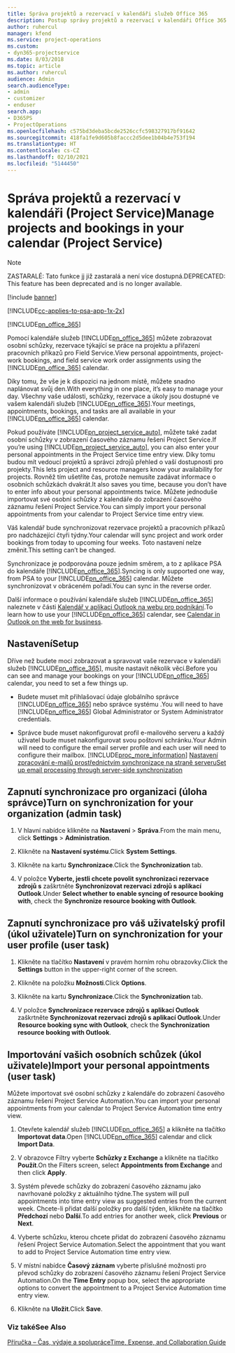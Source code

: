 ```yaml
---
title: Správa projektů a rezervací v kalendáři služeb Office 365
description: Postup správy projektů a rezervací v kalendáři Office 365
author: ruhercul
manager: kfend
ms.service: project-operations
ms.custom:
- dyn365-projectservice
ms.date: 8/03/2018
ms.topic: article
ms.author: ruhercul
audience: Admin
search.audienceType:
- admin
- customizer
- enduser
search.app:
- D365PS
- ProjectOperations
ms.openlocfilehash: c575bd3deba5bcde2526ccfc598327917bf91642
ms.sourcegitcommit: 418fa1fe9d605b8faccc2d5dee1b04b4e753f194
ms.translationtype: HT
ms.contentlocale: cs-CZ
ms.lasthandoff: 02/10/2021
ms.locfileid: "5144450"
---
```

# <a name="manage-projects-and-bookings-in-your-calendar-project-service"></a><span data-ttu-id="e3ef2-103">Správa projektů a rezervací v kalendáři (Project Service)</span><span class="sxs-lookup"><span data-stu-id="e3ef2-103">Manage projects and bookings in your calendar (Project Service)</span></span>

> [!Note]
> <span data-ttu-id="e3ef2-104">ZASTARALÉ: Tato funkce jj již zastaralá a není více dostupná.</span><span class="sxs-lookup"><span data-stu-id="e3ef2-104">DEPRECATED: This feature has been deprecated and is no longer available.</span></span>

[!include [banner](../includes/psa-now-project-operations.md)]

[!INCLUDE[cc-applies-to-psa-app-1x-2x](../includes/cc-applies-to-psa-app-1x-2x.md)]

[!INCLUDE[pn_office_365](../includes/pn-office-365.md)] 

<span data-ttu-id="e3ef2-105">Pomocí kalendáře služeb [!INCLUDE[pn_office_365](../includes/pn-office-365.md)] můžete zobrazovat osobní schůzky, rezervace týkající se práce na projektu a přiřazení pracovních příkazů pro Field Service.</span><span class="sxs-lookup"><span data-stu-id="e3ef2-105">View personal appointments, project-work bookings, and field service work order assignments using the [!INCLUDE[pn_office_365](../includes/pn-office-365.md)] calendar.</span></span>  
  
 <span data-ttu-id="e3ef2-106">Díky tomu, že vše je k dispozici na jednom místě, můžete snadno naplánovat svůj den.</span><span class="sxs-lookup"><span data-stu-id="e3ef2-106">With everything in one place, it’s easy to manage your day.</span></span> <span data-ttu-id="e3ef2-107">Všechny vaše události, schůzky, rezervace a úkoly jsou dostupné ve vašem kalendáři služeb [!INCLUDE[pn_office_365](../includes/pn-office-365.md)].</span><span class="sxs-lookup"><span data-stu-id="e3ef2-107">Your meetings, appointments, bookings, and tasks are all available in your [!INCLUDE[pn_office_365](../includes/pn-office-365.md)] calendar.</span></span>  
  
 <span data-ttu-id="e3ef2-108">Pokud používáte [!INCLUDE[pn_project_service_auto](../includes/pn-project-service-auto.md)], můžete také zadat osobní schůzky v zobrazení časového záznamu řešení Project Service.</span><span class="sxs-lookup"><span data-stu-id="e3ef2-108">If you’re using [!INCLUDE[pn_project_service_auto](../includes/pn-project-service-auto.md)], you can also enter your personal appointments in the Project Service time entry view.</span></span> <span data-ttu-id="e3ef2-109">Díky tomu budou mít vedoucí projektů a správci zdrojů přehled o vaší dostupnosti pro projekty.</span><span class="sxs-lookup"><span data-stu-id="e3ef2-109">This lets project and resource managers know your availability for projects.</span></span> <span data-ttu-id="e3ef2-110">Rovněž tím ušetříte čas, protože nemusíte zadávat informace o osobních schůzkách dvakrát.</span><span class="sxs-lookup"><span data-stu-id="e3ef2-110">It also saves you time, because you don’t have to enter info about your personal appointments twice.</span></span> <span data-ttu-id="e3ef2-111">Můžete jednoduše importovat své osobní schůzky z kalendáře do zobrazení časového záznamu řešení Project Service.</span><span class="sxs-lookup"><span data-stu-id="e3ef2-111">You can simply import your personal appointments from your calendar to Project Service time entry view.</span></span>  
  
 <span data-ttu-id="e3ef2-112">Váš kalendář bude synchronizovat rezervace projektů a pracovních příkazů pro nadcházející čtyři týdny.</span><span class="sxs-lookup"><span data-stu-id="e3ef2-112">Your calendar will sync project and work order bookings from today to upcoming four weeks.</span></span> <span data-ttu-id="e3ef2-113">Toto nastavení nelze změnit.</span><span class="sxs-lookup"><span data-stu-id="e3ef2-113">This setting can’t be changed.</span></span>  
  
 <span data-ttu-id="e3ef2-114">Synchronizace je podporována pouze jedním směrem, a to z aplikace PSA do kalendáře [!INCLUDE[pn_office_365](../includes/pn-office-365.md)].</span><span class="sxs-lookup"><span data-stu-id="e3ef2-114">Syncing is only supported one way, from PSA to your [!INCLUDE[pn_office_365](../includes/pn-office-365.md)] calendar.</span></span> <span data-ttu-id="e3ef2-115">Můžete synchronizovat v obráceném pořadí.</span><span class="sxs-lookup"><span data-stu-id="e3ef2-115">You can sync in the reverse order.</span></span> 
  
 <span data-ttu-id="e3ef2-116">Další informace o používání kalendáře služeb [!INCLUDE[pn_office_365](../includes/pn-office-365.md)] naleznete v části [Kalendář v aplikaci Outlook na webu pro podnikání](https://support.office.com/article/Calendar-in-Outlook-on-the-web-for-business-5219c457-d1fe-4c2f-9032-1a816b88e936).</span><span class="sxs-lookup"><span data-stu-id="e3ef2-116">To learn how to use your [!INCLUDE[pn_office_365](../includes/pn-office-365.md)] calendar, see [Calendar in Outlook on the web for business](https://support.office.com/article/Calendar-in-Outlook-on-the-web-for-business-5219c457-d1fe-4c2f-9032-1a816b88e936).</span></span>  
  
## <a name="setup"></a><span data-ttu-id="e3ef2-117">Nastavení</span><span class="sxs-lookup"><span data-stu-id="e3ef2-117">Setup</span></span>  
 <span data-ttu-id="e3ef2-118">Dříve než budete moci zobrazovat a spravovat vaše rezervace v kalendáři služeb [!INCLUDE[pn_office_365](../includes/pn-office-365.md)], musíte nastavit několik věcí.</span><span class="sxs-lookup"><span data-stu-id="e3ef2-118">Before you can see and manage your bookings on your [!INCLUDE[pn_office_365](../includes/pn-office-365.md)] calendar, you need to set a few things up.</span></span>  
  
- <span data-ttu-id="e3ef2-119">Budete muset mít přihlašovací údaje globálního správce [!INCLUDE[pn_office_365](../includes/pn-office-365.md)] nebo správce systému .</span><span class="sxs-lookup"><span data-stu-id="e3ef2-119">You will need to have [!INCLUDE[pn_office_365](../includes/pn-office-365.md)] Global Administrator or System Administrator credentials.</span></span>  
  
- <span data-ttu-id="e3ef2-120">Správce bude muset nakonfigurovat profil e-mailového serveru a každý uživatel bude muset nakonfigurovat svou poštovní schránku.</span><span class="sxs-lookup"><span data-stu-id="e3ef2-120">Your Admin will need to configure the email server profile and each user will need to configure their mailbox.</span></span> [!INCLUDE[proc_more_information](../includes/proc-more-information.md)] <span data-ttu-id="e3ef2-121">[Nastavení zpracování e-mailů prostřednictvím synchronizace na straně serveru](https://docs.microsoft.com/dynamics365/customerengagement/on-premises/admin/set-up-server-side-synchronization-of-email-appointments-contacts-and-tasks)</span><span class="sxs-lookup"><span data-stu-id="e3ef2-121">[Set up email processing through server-side synchronization](https://docs.microsoft.com/dynamics365/customerengagement/on-premises/admin/set-up-server-side-synchronization-of-email-appointments-contacts-and-tasks)</span></span>  
  
## <a name="turn-on-synchronization-for-your-organization-admin-task"></a><span data-ttu-id="e3ef2-122">Zapnutí synchronizace pro organizaci (úloha správce)</span><span class="sxs-lookup"><span data-stu-id="e3ef2-122">Turn on synchronization for your organization (admin task)</span></span>  
  
1.  <span data-ttu-id="e3ef2-123">V hlavní nabídce klikněte na **Nastavení** > **Správa**.</span><span class="sxs-lookup"><span data-stu-id="e3ef2-123">From the main menu, click **Settings** > **Administration**.</span></span>  
  
2.  <span data-ttu-id="e3ef2-124">Klikněte na **Nastavení systému**.</span><span class="sxs-lookup"><span data-stu-id="e3ef2-124">Click **System Settings**.</span></span>  
  
3.  <span data-ttu-id="e3ef2-125">Klikněte na kartu **Synchronizace**.</span><span class="sxs-lookup"><span data-stu-id="e3ef2-125">Click the **Synchronization** tab.</span></span>  
  
4.  <span data-ttu-id="e3ef2-126">V položce **Vyberte, jestli chcete povolit synchronizaci rezervace zdrojů s** zaškrtněte **Synchronizovat rezervaci zdrojů s aplikací Outlook**.</span><span class="sxs-lookup"><span data-stu-id="e3ef2-126">Under **Select whether to enable syncing of resource booking with**, check the **Synchronize resource booking with Outlook**.</span></span>  
  
## <a name="turn-on-synchronization-for-your-user-profile-user-task"></a><span data-ttu-id="e3ef2-127">Zapnutí synchronizace pro váš uživatelský profil (úkol uživatele)</span><span class="sxs-lookup"><span data-stu-id="e3ef2-127">Turn on synchronization for your user profile (user task)</span></span>  
  
1.  <span data-ttu-id="e3ef2-128">Klikněte na tlačítko **Nastavení** v pravém horním rohu obrazovky.</span><span class="sxs-lookup"><span data-stu-id="e3ef2-128">Click the **Settings** button in the upper-right corner of the screen.</span></span>  
  
2.  <span data-ttu-id="e3ef2-129">Klikněte na položku **Možnosti**.</span><span class="sxs-lookup"><span data-stu-id="e3ef2-129">Click **Options**.</span></span>  
  
3.  <span data-ttu-id="e3ef2-130">Klikněte na kartu **Synchronizace**.</span><span class="sxs-lookup"><span data-stu-id="e3ef2-130">Click the **Synchronization** tab.</span></span>  
  
4.  <span data-ttu-id="e3ef2-131">V položce **Synchronizace rezervace zdrojů s aplikací Outlook** zaškrtněte **Synchronizovat rezervaci zdrojů s aplikací Outlook**.</span><span class="sxs-lookup"><span data-stu-id="e3ef2-131">Under **Resource booking sync with Outlook**, check the **Synchronization resource booking with Outlook**.</span></span>  
  
## <a name="import-your-personal-appointments-user-task"></a><span data-ttu-id="e3ef2-132">Importování vašich osobních schůzek (úkol uživatele)</span><span class="sxs-lookup"><span data-stu-id="e3ef2-132">Import your personal appointments (user task)</span></span>  
 <span data-ttu-id="e3ef2-133">Můžete importovat své osobní schůzky z kalendáře do zobrazení časového záznamu řešení Project Service Automation.</span><span class="sxs-lookup"><span data-stu-id="e3ef2-133">You can import your personal appointments from your calendar to Project Service Automation time entry view.</span></span>  
  
1. <span data-ttu-id="e3ef2-134">Otevřete kalendář služeb [!INCLUDE[pn_office_365](../includes/pn-office-365.md)] a klikněte na tlačítko **Importovat data**.</span><span class="sxs-lookup"><span data-stu-id="e3ef2-134">Open [!INCLUDE[pn_office_365](../includes/pn-office-365.md)] calendar and click **Import Data**.</span></span>  
  
2. <span data-ttu-id="e3ef2-135">V obrazovce Filtry vyberte **Schůzky z Exchange** a klikněte na tlačítko **Použít**.</span><span class="sxs-lookup"><span data-stu-id="e3ef2-135">On the Filters screen, select **Appointments from Exchange** and then click **Apply**.</span></span>  
  
3. <span data-ttu-id="e3ef2-136">Systém převede schůzky do zobrazení časového záznamu jako navrhované položky z aktuálního týdne.</span><span class="sxs-lookup"><span data-stu-id="e3ef2-136">The system will pull appointments into time entry view as suggested entries from the current week.</span></span> <span data-ttu-id="e3ef2-137">Chcete-li přidat další položky pro další týden, klikněte na tlačítko **Předchozí** nebo **Další**.</span><span class="sxs-lookup"><span data-stu-id="e3ef2-137">To add entries for another week, click **Previous** or **Next**.</span></span>  
  
4. <span data-ttu-id="e3ef2-138">Vyberte schůzku, kterou chcete přidat do zobrazení časového záznamu řešení Project Service Automation.</span><span class="sxs-lookup"><span data-stu-id="e3ef2-138">Select the appointment that you want to add to Project Service Automation time entry view.</span></span>  
  
5. <span data-ttu-id="e3ef2-139">V místní nabídce **Časový záznam** vyberte příslušné možnosti pro převod schůzky do zobrazení časového záznamu řešení Project Service Automation.</span><span class="sxs-lookup"><span data-stu-id="e3ef2-139">On the **Time Entry** popup box, select the appropriate options to convert the appointment to a Project Service Automation time entry view.</span></span>  
  
6. <span data-ttu-id="e3ef2-140">Klikněte na **Uložit**.</span><span class="sxs-lookup"><span data-stu-id="e3ef2-140">Click **Save**.</span></span>  
  
### <a name="see-also"></a><span data-ttu-id="e3ef2-141">Viz také</span><span class="sxs-lookup"><span data-stu-id="e3ef2-141">See Also</span></span>  
 [<span data-ttu-id="e3ef2-142">Příručka – Čas, výdaje a spolupráce</span><span class="sxs-lookup"><span data-stu-id="e3ef2-142">Time, Expense, and Collaboration Guide</span></span>](../psa/time-expense-collaboration-guide.md)
